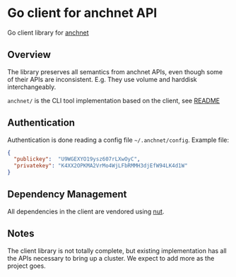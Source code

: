 # Go client for anchnet API

Go client library for [anchnet](http://cloud.51idc.com/help/api/api_list.html)

## Overview
The library preserves all semantics from anchnet APIs, even though some of their APIs are inconsistent. E.g. They use volume and harddisk interchangeably.

`anchnet/` is the CLI tool implementation based on the client, see [README](anchnet/README.md)

## Authentication
Authentication is done reading a config file `~/.anchnet/config`. Example file:
```json
{
  "publickey":  "U9WGEXYO19ysz607rLXwOyC",
  "privatekey": "K4XX2OPKMA2VrMo4WjLFbRMMH3djEfW94LK4d1W"
}
```

## Dependency Management
All dependencies in the client are vendored using [nut](https://github.com/jingweno/nut).

## Notes
The client library is not totally complete, but existing implementation has all the APIs necessary to bring up a cluster. We expect to add more as the project goes.
